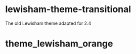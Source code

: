 lewisham-theme-transitional
===========================

The old Lewisham theme adapted for 2.4
# theme_lewisham_orange
